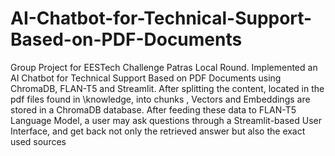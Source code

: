 # AI-Chatbot-for-Technical-Support-Based-on-PDF-Documents
Group Project for EESTech Challenge Patras Local Round. Implemented an AI Chatbot for Technical Support Based on PDF Documents using ChromaDB, FLAN-T5 and Streamlit.
After splitting the content, located in the pdf files found in \knowledge, into chunks , Vectors and Embeddings are stored in a ChromaDB database. 
After feeding these data to FLAN-T5 Language Model, a user may ask questions through a Streamlit-based User Interface, and get back not only the retrieved answer but also the exact used sources 

